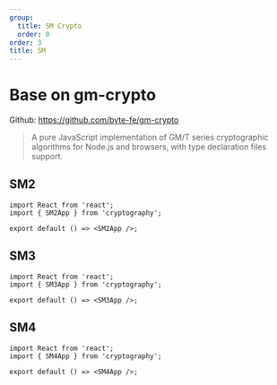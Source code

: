 ```yaml
---
group:
  title: SM Crypto
  order: 0
order: 3
title: SM
---
```


# Base on gm-crypto

Github: https://github.com/byte-fe/gm-crypto

> A pure JavaScript implementation of GM/T series cryptographic algorithms for Node.js and browsers, with type declaration files support.

## SM2

```tsx
import React from 'react';
import { SM2App } from 'cryptography';

export default () => <SM2App />;
```

## SM3

```tsx
import React from 'react';
import { SM3App } from 'cryptography';

export default () => <SM3App />;
```

## SM4

```tsx
import React from 'react';
import { SM4App } from 'cryptography';

export default () => <SM4App />;
```
